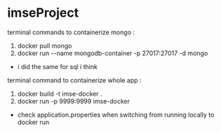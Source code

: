 # imseProject
terminal commands to containerize mongo :
1) docker pull mongo
2) docker run --name mongodb-container -p 27017:27017 -d mongo

- i did the same for sql i think

terminal command to containerize whole app :
1) docker build -t imse-docker .
2) docker run -p 9999:9999 imse-docker

- check application.properties when switching from running locally to docker run
